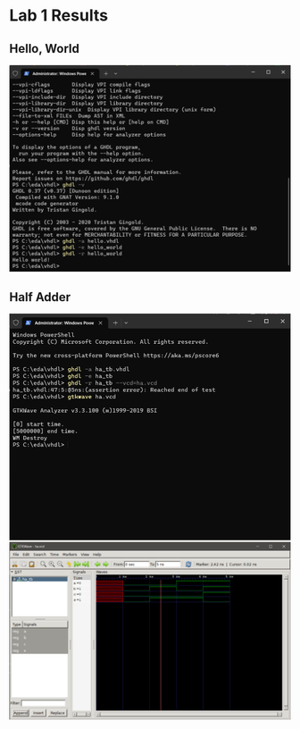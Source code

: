 # Lab 1 Results
## Hello, World
![Hello World Terminal](CPE322Lab01HelloWorld.png)  
## Half Adder
![Half Adder Terminal](CPE322Lab01HalfAdder.png)
![Half Adder GTKWave](CPE322Lab01HalfAdderGTKWave.png)
